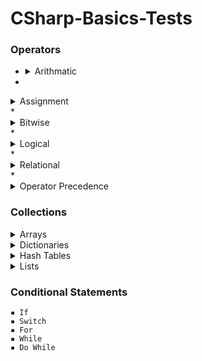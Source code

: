 # CSharp-Basics-Tests

### Operators
*
  <details>
   <summary> Arithmatic </summary>

     ▪ Addition

     ▪ Substraction

     ▪ Multiplication

     ▪ Division

     ▪ Modulus

     ▪ PreIncrement

     ▪ PostIncrement

     ▪ PreDecrement

     ▪ PostDecrement
  </details> 
 *
 <details>
  <summary> Assignment </summary>

     ▪ Assignment Operator

     ▪ Add Assignment

     ▪ Substract Assignment

     ▪ Multiply Assignment

     ▪ Division Assignment

     ▪ Modulus Assignment
 </details> 
 *
 <details>  
  <summary> Bitwise </summary>

     ▪ OR

     ▪ AND

     ▪ XOR

     ▪ Complement

     ▪ Shift Left

     ▪ Shift Right
 </details> 
 *
 <details>   
  <summary> Logical </summary>

     ▪ AND

     ▪ OR

     ▪ NOT
 </details> 
 *
 <details>
  <summary> Relational </summary>

     ▪ Equal

     ▪ Not Equal

     ▪ Greater Than

     ▪ Less Than

     ▪ GreaterThanOrEqual

     ▪ LessThanOrEqual
 </details> 
 *
 <details>
  <summary> Operator Precedence </summary>
 </details> 

### Collections
<details>
 <summary> Arrays </summary>
 
    ▪ Declaration

    ▪ Initialization

    ▪ Multidimensional

    ▪ Update Arrays

    ▪ Sort Arrays
</details> 
<details>   
 <summary> Dictionaries </summary>
 
    ▪ Create Dictionaries

    ▪ Access Dictionaries

    ▪ Update Dictionaries

    ▪ Remove Dictionary Elements
</details> 
<details>  
 <summary> Hash Tables </summary>
 
    ▪ Create HashTables

    ▪ Update HashTables

    ▪ Remove HashTable Elements
</details> 
<details>  
 <summary> Lists </summary>
 
    ▪ Create Lists

    ▪ Access Lists

    ▪ Access Lists LINQ

    ▪ Add Values to List 

    ▪ Remove Values from List

    ▪ List Contains

    ▪ Sort List

    ▪ Update List
</details>

### Conditional Statements
    ▪ If 
    ▪ Switch
    ▪ For
    ▪ While
    ▪ Do While
